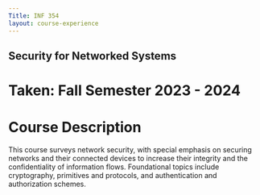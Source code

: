 ```yaml
---
Title: INF 354
layout: course-experience
---
```

## Security for Networked Systems
# Taken: Fall Semester 2023 - 2024
# Course Description

This course surveys network security, with special emphasis on securing networks and their connected devices to increase their integrity and the confidentiality of information flows. Foundational topics include cryptography, primitives and protocols, and authentication and authorization schemes. 